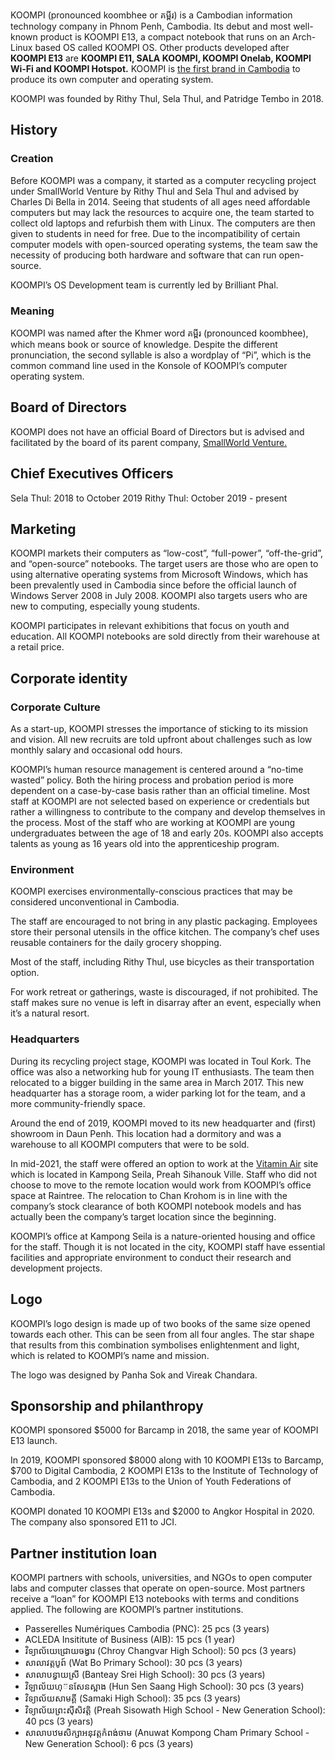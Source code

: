  
KOOMPI (pronounced koombhee or គម្ពីរ) is a Cambodian information technology company in Phnom Penh, Cambodia. Its debut and most well-known product is KOOMPI E13, a compact notebook that runs on an Arch-Linux based OS called KOOMPI OS. Other products developed after **KOOMPI E13** are **KOOMPI E11, SALA KOOMPI, KOOMPI Onelab, KOOMPI Wi-Fi and KOOMPI Hotspot.** KOOMPI is [the first brand in Cambodia](https://www.phnompenhpost.com/business/company-set-launch-koompi-kingdoms-first-domestic-laptop) to produce its own computer and operating system. 

KOOMPI was founded by Rithy Thul, Sela Thul, and Patridge Tembo in 2018. 

## History
### Creation 
Before KOOMPI was a company, it started as a computer recycling project under SmallWorld Venture by Rithy Thul and Sela Thul and advised by Charles Di Bella in 2014. Seeing that students of all ages need affordable computers but may lack the resources to acquire one, the team started to collect old laptops and refurbish them with Linux. The computers are then given to students in need for free. Due to the incompatibility of certain computer models with open-sourced operating systems, the team saw the necessity of producing both hardware and software that can run open-source. 

KOOMPI’s OS Development team is currently led by Brilliant Phal. 

### Meaning 
KOOMPI was named after the Khmer word គម្ពីរ (pronounced koombhee), which means book or source of knowledge. Despite the different pronunciation, the second syllable is also a wordplay of “Pi”, which is the common command line used in the Konsole of KOOMPI’s computer operating system. 

## Board of Directors 
KOOMPI does not have an official Board of Directors but is advised and facilitated by the board of its parent company, [SmallWorld Venture.](https://smallworldventure.com/) 

## Chief Executives Officers 
Sela Thul:     2018 to October 2019
Rithy Thul:    October 2019 - present 

## Marketing
KOOMPI markets their computers as “low-cost”, “full-power”, “off-the-grid”, and  “open-source” notebooks. The target users are those who are open to using alternative operating systems from Microsoft Windows, which has been prevalently used in Cambodia since before the official launch of Windows Server 2008 in July 2008. KOOMPI also targets users who are new to computing, especially young students. 

KOOMPI participates in relevant exhibitions that focus on youth and education. All KOOMPI notebooks are sold directly from their warehouse at a retail price. 

## Corporate identity
### Corporate Culture
As a start-up, KOOMPI stresses the importance of sticking to its mission and vision. All new recruits are told upfront about challenges such as low monthly salary and occasional odd hours. 

KOOMPI’s human resource management is centered around a “no-time wasted” policy. Both the hiring process and probation period is more dependent on a case-by-case basis rather than an official timeline. Most staff at KOOMPI are not selected based on experience or credentials but rather a willingness to contribute to the company and develop themselves in the process. Most of the staff who are working at KOOMPI are young undergraduates between the age of 18 and early 20s. KOOMPI also accepts talents as young as 16 years old into the apprenticeship program. 

### Environment
KOOMPI exercises environmentally-conscious practices that may be considered unconventional in Cambodia. 

The staff are encouraged to not bring in any plastic packaging. Employees store their personal utensils in the office kitchen. The company’s chef uses reusable containers for the daily grocery shopping. 

Most of the staff, including Rithy Thul, use bicycles as their transportation option.

For work retreat or gatherings, waste is discouraged, if not prohibited. The staff makes sure no venue is left in disarray after an event, especially when it’s a natural resort. 

### Headquarters 
During its recycling project stage, KOOMPI was located in Toul Kork. The office was also a networking hub for young IT enthusiasts. The team then relocated to a bigger building in the same area in March 2017. This new headquarter has a storage room, a wider parking lot for the team, and a more community-friendly space. 

Around the end of 2019, KOOMPI moved to its new headquarter and (first) showroom in Daun Penh. This location had a dormitory and was a warehouse to all KOOMPI computers that were to be sold. 

In mid-2021, the staff were offered an option to work at the [Vitamin Air](http://vitaminair.org) site which is located in Kampong Seila, Preah Sihanouk Ville. Staff who did not choose to move to the remote location would work from KOOMPI’s office space at Raintree. The relocation to Chan Krohom is in line with the company’s stock clearance of both KOOMPI notebook models and has actually been the company’s target location since the beginning. 

KOOMPI’s office at Kampong Seila is a nature-oriented housing and office for the staff. Though it is not located in the city, KOOMPI staff have essential facilities and appropriate environment to conduct their research and development projects. 

## Logo 
KOOMPI’s logo design is made up of two books of the same size opened towards each other. This can be seen from all four angles. The star shape that results from this combination symbolises enlightenment and light, which is related to KOOMPI’s name and mission. 

The logo was designed by Panha Sok and Vireak Chandara. 

## Sponsorship and philanthropy
KOOMPI sponsored $5000 for Barcamp in 2018, the same year of KOOMPI E13 launch. 

In 2019, KOOMPI sponsored $8000 along with 10 KOOMPI E13s to Barcamp, $700 to Digital Cambodia, 2 KOOMPI E13s to the Institute of Technology of Cambodia, and 2 KOOMPI E13s to the Union of Youth Federations of Cambodia.

KOOMPI donated 10 KOOMPI E13s and $2000 to Angkor Hospital in 2020. The company also sponsored E11 to JCI. 

## Partner institution loan 
KOOMPI partners with schools, universities, and NGOs to open computer labs and computer classes that operate on open-source. Most partners receive a “loan” for KOOMPI E13 notebooks with terms and conditions applied. The following are KOOMPI’s partner institutions.

- Passerelles Numériques Cambodia (PNC): 25 pcs (3 years)
- ACLEDA Insititute of Business (AIB): 15 pcs (1 year)
- វិទ្យាល័យេជ្រោយចង្វារ​ (Chroy Changvar High School):   50 pcs (3 years)
- សាលាវត្តបូព៍ (Wat Bo Primary School): 30 pcs (3 years)
- សាលាបន្វាយស្រី (Banteay Srei High School): 30 pcs (3 years)
- វិឡាល័យហុ៊នសែនស្អាង (Hun Sen Saang High School): 30 pcs (3 years)
- វិទ្យាល័យសាមគ្គី​ (Samaki High School): 35 pcs (3 years)
- វិទ្យាល័យព្រះស៊ីសិវត្តិ​ (Preah Sisowath High School - New Generation School): 40 pcs (3 years)
- សាលាបឋមសិក្សាអនុវត្តកំពង់ចាម (Anuwat Kompong Cham Primary School - New Generation School): 6 pcs (3 years)


